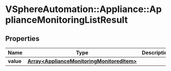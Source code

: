 # VSphereAutomation::Appliance::ApplianceMonitoringListResult

## Properties
Name | Type | Description | Notes
------------ | ------------- | ------------- | -------------
**value** | [**Array&lt;ApplianceMonitoringMonitoredItem&gt;**](ApplianceMonitoringMonitoredItem.md) |  | 



